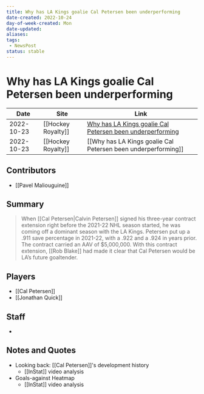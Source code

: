 ```yaml
---
title: Why has LA Kings goalie Cal Petersen been underperforming
date-created: 2022-10-24
day-of-week-created: Mon
date-updated: 
aliases: 
tags:
 - NewsPost
status: stable
---
```


# Why has LA Kings goalie Cal Petersen been underperforming

| Date       | Site               | Link                                                                                                                                                         |
| ---------- | ------------------ | ------------------------------------------------------------------------------------------------------------------------------------------------------------ |
| 2022-10-23 | [[Hockey Royalty]] | [Why has LA Kings goalie Cal Petersen been underperforming](https://hockeyroyalty.com/2022/10/23/why-has-la-kings-goalie-cal-petersen-been-underperforming/) |
| 2022-10-23 | [[Hockey Royalty]] | [[Why has LA Kings goalie Cal Petersen been underperforming]]                                                                                                |

## Contributors
- [[Pavel Maliouguine]]


## Summary
> When [[Cal Petersen|Calvin Petersen]] signed his three-year contract extension right before the 2021-22 NHL season started, he was coming off a dominant season with the LA Kings. Petersen put up a .911 save percentage in 2021-22, with a .922 and a .924 in years prior. The contract carried an AAV of $5,000,000. With this contract extension, [[Rob Blake]] had made it clear that Cal Petersen would be LA’s future goaltender.


## Players
- [[Cal Petersen]]
- [[Jonathan Quick]]


## Staff
- 


## Notes and Quotes
- Looking back: [[Cal Petersen]]'s development history
	- [[InStat]] video analysis
- Goals-against Heatmap
	- [[InStat]] video analysis

